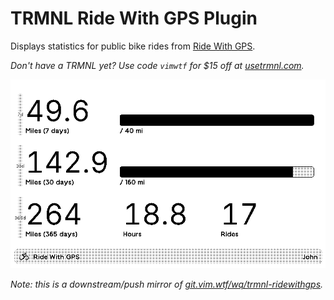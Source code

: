 # TRMNL Ride With GPS Plugin

Displays statistics for public bike rides from [Ride With GPS](https://ridewithgps.com/).

*Don't have a TRMNL yet? Use code `vimwtf` for $15 off at [usetrmnl.com](https://usetrmnl.com/?ref=vimwtf).*

![A statistics display shows cycling mileage for an individual named John](/screenshot.png)

*Note: this is a downstream/push mirror of [git.vim.wtf/wq/trmnl-ridewithgps](https://git.vim.wtf/wq/trmnl-ridewithgps).*
